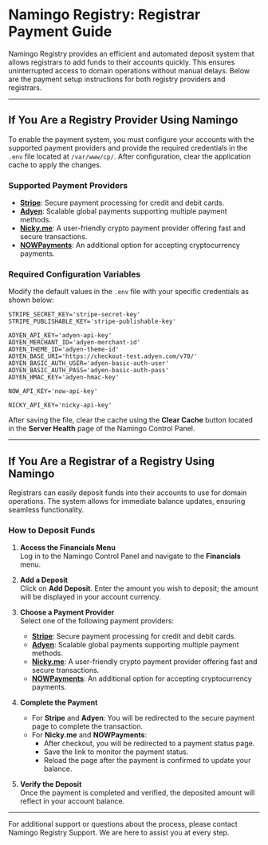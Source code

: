 # Namingo Registry: Registrar Payment Guide

Namingo Registry provides an efficient and automated deposit system that allows registrars to add funds to their accounts quickly. This ensures uninterrupted access to domain operations without manual delays. Below are the payment setup instructions for both registry providers and registrars.

---

## If You Are a Registry Provider Using Namingo

To enable the payment system, you must configure your accounts with the supported payment providers and provide the required credentials in the `.env` file located at `/var/www/cp/`. After configuration, clear the application cache to apply the changes.

### Supported Payment Providers

- **[Stripe](https://stripe.com)**: Secure payment processing for credit and debit cards.
- **[Adyen](https://www.adyen.com)**: Scalable global payments supporting multiple payment methods.
- **[Nicky.me](https://nicky.me)**: A user-friendly crypto payment provider offering fast and secure transactions.
- **[NOWPayments](https://nowpayments.io)**: An additional option for accepting cryptocurrency payments.

### Required Configuration Variables

Modify the default values in the `.env` file with your specific credentials as shown below:

```env
STRIPE_SECRET_KEY='stripe-secret-key'
STRIPE_PUBLISHABLE_KEY='stripe-publishable-key'

ADYEN_API_KEY='adyen-api-key'
ADYEN_MERCHANT_ID='adyen-merchant-id'
ADYEN_THEME_ID='adyen-theme-id'
ADYEN_BASE_URI='https://checkout-test.adyen.com/v70/'
ADYEN_BASIC_AUTH_USER='adyen-basic-auth-user'
ADYEN_BASIC_AUTH_PASS='adyen-basic-auth-pass'
ADYEN_HMAC_KEY='adyen-hmac-key'

NOW_API_KEY='now-api-key'

NICKY_API_KEY='nicky-api-key'
```

After saving the file, clear the cache using the **Clear Cache** button located in the **Server Health** page of the Namingo Control Panel.

---

## If You Are a Registrar of a Registry Using Namingo

Registrars can easily deposit funds into their accounts to use for domain operations. The system allows for immediate balance updates, ensuring seamless functionality.

### How to Deposit Funds

1. **Access the Financials Menu**  
   Log in to the Namingo Control Panel and navigate to the **Financials** menu.

2. **Add a Deposit**  
   Click on **Add Deposit**. Enter the amount you wish to deposit; the amount will be displayed in your account currency.

3. **Choose a Payment Provider**  
   Select one of the following payment providers:
   - **[Stripe](https://stripe.com)**: Secure payment processing for credit and debit cards.
   - **[Adyen](https://www.adyen.com)**: Scalable global payments supporting multiple payment methods.
   - **[Nicky.me](https://nicky.me)**: A user-friendly crypto payment provider offering fast and secure transactions.
   - **[NOWPayments](https://nowpayments.io)**: An additional option for accepting cryptocurrency payments.

4. **Complete the Payment**  
   - For **Stripe** and **Adyen**: You will be redirected to the secure payment page to complete the transaction.
   - For **Nicky.me** and **NOWPayments**:
     - After checkout, you will be redirected to a payment status page.
     - Save the link to monitor the payment status.
     - Reload the page after the payment is confirmed to update your balance.

5. **Verify the Deposit**  
   Once the payment is completed and verified, the deposited amount will reflect in your account balance.

---

For additional support or questions about the process, please contact Namingo Registry Support. We are here to assist you at every step.